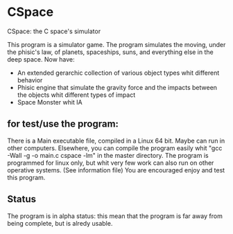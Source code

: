 # CSpace
CSpace: the C space's simulator

This program is a simulator game. The program simulates the moving, under the phisic's law, of planets, spaceships, suns, and everything else in the deep space.
Now have:
- An extended gerarchic collection of various object types whit different behavior
- Phisic engine that simulate the gravity force and the impacts between the objects whit different types of impact
- Space Monster whit IA

for test/use the program:
-------------------------
There is a Main executable file, compiled in a Linux 64 bit. Maybe can run in other computers.
Elsewhere, you can compile the program easily whit "gcc -Wall -g -o main.c cspace -lm" in the master directory.
The program is programmed for linux only, but whit very few work can also run on other operative systems. (See information file)
You are encouraged enjoy and test this program.

Status
------
The program is in alpha status: this mean that the program is far away from being complete, but is alredy usable.
